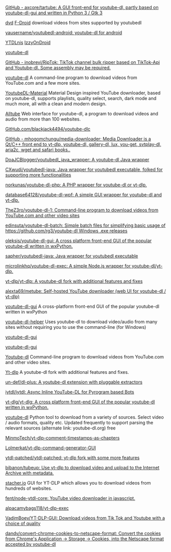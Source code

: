 
[GitHub - axcore/tartube: A GUI front-end for youtube-dl, partly based on youtube-dl-gui and written in Python 3 / Gtk 3](https://github.com/axcore/tartube)

[dvd](https://github.com/yausername/dvd)
[F-Droid](https://f-droid.org/app/org.yausername.dvd)
download videos from sites supported by youtubedl

[yausername/youtubedl-android: youtube-dl for android](https://github.com/yausername/youtubedl-android)

[YTDLnis](https://github.com/deniscerri/ytdlnis)
[IzzyOnDroid](https://android.izzysoft.de/repo/apk/com.deniscerri.ytdl)

[youtube-dl](https://rg3.github.io/youtube-dl)

[GitHub - inobrevi/RipTok: TikTok channel bulk ripper based on TikTok-Api and Youtube-dl. Some assembly may be required.](https://github.com/inobrevi/RipTok)

[youtube-dl](http://ytdl-org.github.io/youtube-dl/index.html)
A command-line program to download videos from YouTube.com and a few more sites.

[YoutubeDL-Material](https://github.com/Tzahi12345/YoutubeDL-Material)
Material Design inspired YouTube downloader, based on youtube-dl, supports playlists, quality select, search, dark mode and much more, all with a clean and modern design.

[Alltube](http://www.alltubedownload.net)
Web interface for youtube-dl, a program to download videos and audio from more than 100 websites.

[GitHub.com/blackjack4494/youtube-dlc](https://github.com/blackjack4494/youtube-dlc)

[GitHub - mhogomchungu/media-downloader: Media Downloader is a Qt/C++ front end to yt-dlp, youtube-dl, gallery-dl, lux, you-get, svtplay-dl, aria2c, wget and safari books..](https://github.com/mhogomchungu/media-downloader)

[DoaJCBlogger/youtubedl_java_wrapper: A youtube-dl Java wrapper](https://github.com/DoaJCBlogger/youtubedl_java_wrapper)

[CXwudi/youtubedl-java: Java wrapper for youtubedl executable, folked for supporting more functionalities](https://github.com/CXwudi/youtubedl-java)

[norkunas/youtube-dl-php: A PHP wrapper for youtube-dl or yt-dlp.](https://github.com/norkunas/youtube-dl-php)

[database64128/youtube-dl-wpf: A simple GUI wrapper for youtube-dl and yt-dlp.](https://github.com/database64128/youtube-dl-wpf)

[TheZ3ro/youtube-dl-1: Command-line program to download videos from YouTube.com and other video sites](https://github.com/TheZ3ro/youtube-dl-1)

[edinsuta/youtube-dl-batch: Simple batch files for simplifying basic usage of https://github.com/rg3/youtube-dl Windows .exe releases](https://github.com/edinsuta/youtube-dl-batch)

[oleksis/youtube-dl-gui: A cross platform front-end GUI of the popular youtube-dl written in wxPython.](https://github.com/oleksis/youtube-dl-gui)

[sapher/youtubedl-java: Java wrapper for youtubedl executable](https://github.com/sapher/youtubedl-java)

[microlinkhq/youtube-dl-exec: A simple Node.js wrapper for youtube-dl/yt-dlp.](https://github.com/microlinkhq/youtube-dl-exec)

[yt-dlp/yt-dlp: A youtube-dl fork with additional features and fixes](https://github.com/yt-dlp/yt-dlp)

[alexta69/metube: Self-hosted YouTube downloader (web UI for youtube-dl / yt-dlp)](https://github.com/alexta69/metube)

[youtube-dl-gui](https://mrs0m30n3.github.io/youtube-dl-gui/)
A cross-platform front-end GUI of the popular youtube-dl written in wxPython

[youtube-dl-helper](https://youtube-dl-helper.github.io/)
Uses youtube-dl to download video/audio from many sites without requiring you to use the command-line (for Windows)

[youtube-dl-gui](https://jely2002.github.io/youtube-dl-gui/)

[youtube-dl-gui](https://github.com/jely2002/youtube-dl-gui)

[Youtube-dl](https://github.com/ytdl-org/youtube-dl)
Command-line program to download videos from YouTube.com and other video sites.

[Yt-dlp](https://github.com/yt-dlp/yt-dlp)
A youtube-dl fork with additional features and fixes.

[un-def/dl-plus: A youtube-dl extension with pluggable extractors](https://github.com/un-def/dl-plus)

[iytdl/iytdl: Async Inline YouTube-DL for Pyrogram based Bots](https://github.com/iytdl/iytdl)

[yt-dlg/yt-dlg: A cross platform front-end GUI of the popular youtube-dl written in wxPython.](https://github.com/yt-dlg/yt-dlg)

[youtube-dl](http://rg3.github.io/youtube-dl/)
Python tool to download from a variety of sources. Select video / audio formats, quality etc. Updated frequently to support parsing the relevant sources (alternate link: youtube-dl.org)
free

[MinmoTech/yt-dlp-comment-timestamps-as-chapters](https://github.com/MinmoTech/yt-dlp-comment-timestamps-as-chapters)

[Lolmerkat/yt-dlp-command-generator-GUI](https://github.com/Lolmerkat/yt-dlp-command-generator-GUI)

[ytdl-patched/ytdl-patched: yt-dlp fork with some more features](https://github.com/ytdl-patched/ytdl-patched)

[bibanon/tubeup: Use yt-dlp to download video and upload to the Internet Archive with metadata.](https://github.com/bibanon/tubeup)

[stacher.io](https://stacher.io/)
GUI for YT-DLP which allows you to download videos from hundreds of websites.

[fent/node-ytdl-core: YouTube video downloader in javascript.](https://github.com/fent/node-ytdl-core)

[alpacamybags118/yt-dlp-exec](https://github.com/alpacamybags118/yt-dlp-exec)

[VadimBoev/YT-DLP-GUI: Download videos from Tik Tok and Youtube with a choice of quality](https://github.com/VadimBoev/YT-DLP-GUI)

[dandv/convert-chrome-cookies-to-netscape-format: Convert the cookies from Chrome's Application -> Storage -> Cookies, into the Netscape format accepted by youtube-dl](https://github.com/dandv/convert-chrome-cookies-to-netscape-format)
